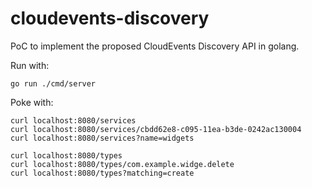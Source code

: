 # cloudevents-discovery
PoC to implement the proposed CloudEvents Discovery API in golang.

Run with:

```shell
go run ./cmd/server
```

Poke with:

```shell
curl localhost:8080/services
curl localhost:8080/services/cbdd62e8-c095-11ea-b3de-0242ac130004
curl localhost:8080/services?name=widgets

curl localhost:8080/types
curl localhost:8080/types/com.example.widge.delete
curl localhost:8080/types?matching=create
```
